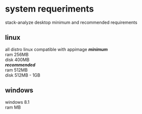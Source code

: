 # system requeriments
stack-analyze desktop minimum and recommended requirements

## linux
all distro linux compatible with appimage
***minimum***<br>
ram 256MB<br>
disk 400MB<br>
***recommended***<br>
ram 512MB<br>
disk 512MB - 1GB<br>

## windows
windows 8.1<br>
ram MB
